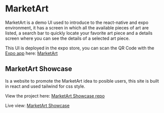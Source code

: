 # MarketArt

MarketArt is a demo UI used to introduce to the react-native and expo environment, it has a screen in which all the available pieces of art are listed,
a search bar to quickly locate your favorite art piece and a details screen where you can see the details of a selected art piece. 

This UI is deployed in the expo store, you can scan the QR Code with the [Expo app](https://expo.dev/client) here: [MarketArt](https://expo.dev/@cristopxer/marketart)

## MarketArt Showcase

Is a website to promote the MarketArt idea to posible users, this site is built in react and used tailwind for css style.

View the project here: [MarketArt Showcase repo](https://github.com/Cristopxer/marketartShowcase)

Live view: [MarketArt Showcase](https://cristopxer.github.io/marketartShowcase/)
